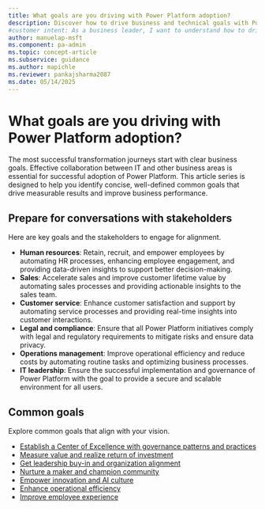 ```yaml
---
title: What goals are you driving with Power Platform adoption?
description: Discover how to drive business and technical goals with Power Platform adoption. Learn to foster collaboration and achieve measurable results.
#customer intent: As a business leader, I want to understand how to drive business and technical goals with Power Platform adoption so that I can foster collaboration and achieve measurable results.
author: manuelap-msft
ms.component: pa-admin
ms.topic: concept-article
ms.subservice: guidance
ms.author: mapichle
ms.reviewer: pankajsharma2087
ms.date: 05/14/2025
---
```


# What goals are you driving with Power Platform adoption?

The most successful transformation journeys start with clear business goals. Effective collaboration between IT and other business areas is essential for successful adoption of Power Platform. This article series is designed to help you identify concise, well-defined common goals that drive measurable results and improve business performance.

## Prepare for conversations with stakeholders

Here are key goals and the stakeholders to engage for alignment.

- **Human resources**: Retain, recruit, and empower employees by automating HR processes, enhancing employee engagement, and providing data-driven insights to support better decision-making.
- **Sales**: Accelerate sales and improve customer lifetime value by automating sales processes and providing actionable insights to the sales team.
- **Customer service**: Enhance customer satisfaction and support by automating service processes and providing real-time insights into customer interactions.
- **Legal and compliance**: Ensure that all Power Platform initiatives comply with legal and regulatory requirements to mitigate risks and ensure data privacy.
- **Operations management**: Improve operational efficiency and reduce costs by automating routine tasks and optimizing business processes.
- **IT leadership**: Ensure the successful implementation and governance of Power Platform with the goal to provide a secure and scalable environment for all users.

## Common goals

Explore common goals that align with your vision.

- [Establish a Center of Excellence with governance patterns and practices](establish-coe.md)
- [Measure value and realize return of investment](realize-value.md)
- [Get leadership buy-in and organization alignment](get-leadership-buyin.md)
- [Nurture a maker and champion community](enable-maker-community.md)
- [Empower innovation and AI culture](empower-innovation.md)
- [Enhance operational efficiency](enhance-opex.md)
- [Improve employee experience](improve-employee-ex.md)
